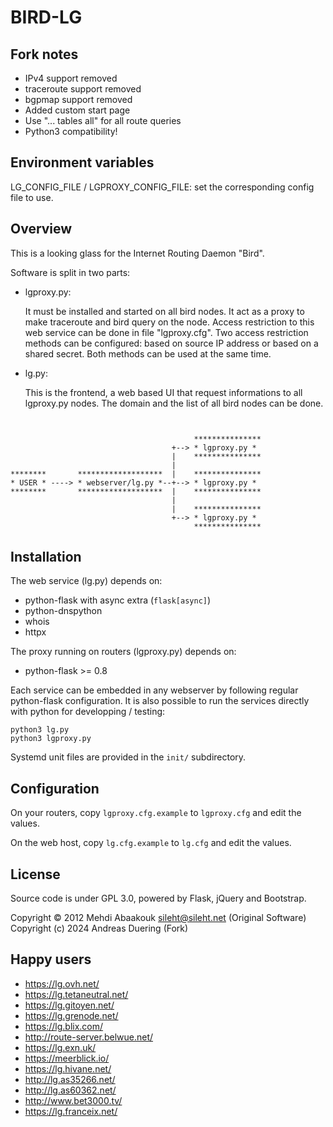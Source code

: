 BIRD-LG
=======

Fork notes
----------

- IPv4 support removed
- traceroute support removed
- bgpmap support removed
- Added custom start page
- Use "... tables all" for all route queries
- Python3 compatibility!

Environment variables
---------------------

LG_CONFIG_FILE / LGPROXY_CONFIG_FILE: set the corresponding config file to use.

Overview
--------

This is a looking glass for the Internet Routing Daemon "Bird".

Software is split in two parts:

 - lgproxy.py:

   It must be installed and started on all bird nodes. It act as a proxy to make traceroute and bird query on the node.
   Access restriction to this web service can be done in file "lgproxy.cfg". Two access restriction methods can be configured:
   based on source IP address or based on a shared secret. Both methods can be used at the same time.

 - lg.py:

   This is the frontend, a web based UI that request informations to all lgproxy.py nodes.
   The domain and the list of all bird nodes can be done.


```


                                         ***************
                                    +--> * lgproxy.py *
                                    |    ***************
                                    |  
********       *******************  |    ***************
* USER * ----> * webserver/lg.py *--+--> * lgproxy.py *
********       *******************  |    ***************
                                    |  
                                    |    ***************
                                    +--> * lgproxy.py *
                                         ***************
```


Installation
------------

The web service (lg.py) depends on:

 - python-flask with async extra (`flask[async]`)
 - python-dnspython
 - whois
 - httpx

The proxy running on routers (lgproxy.py) depends on:

 - python-flask  >= 0.8

Each service can be embedded in any webserver by following regular python-flask configuration.
It is also possible to run the services directly with python for developping / testing:

    python3 lg.py
    python3 lgproxy.py

Systemd unit files are provided in the `init/` subdirectory.


Configuration
-------------

On your routers, copy `lgproxy.cfg.example` to `lgproxy.cfg` and edit the values.

On the web host, copy `lg.cfg.example` to `lg.cfg` and edit the values.


License
-------

Source code is under GPL 3.0, powered by Flask, jQuery and Bootstrap.

Copyright © 2012 Mehdi Abaakouk <sileht@sileht.net> (Original Software)
Copyright (c) 2024 Andreas Duering (Fork)

Happy users
-----------

* https://lg.ovh.net/
* https://lg.tetaneutral.net/
* https://lg.gitoyen.net/
* https://lg.grenode.net/
* https://lg.blix.com/
* http://route-server.belwue.net/
* https://lg.exn.uk/
* https://meerblick.io/
* https://lg.hivane.net/
* http://lg.as35266.net/
* http://lg.as60362.net/
* http://www.bet3000.tv/
* https://lg.franceix.net/

